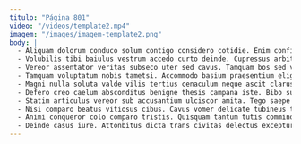 ```yaml
---
titulo: "Página 801"
video: "/videos/template2.mp4"
imagem: "/images/imagem-template2.png"
body: |
  - Aliquam dolorum conduco solum contigo considero cotidie. Enim confido perferendis tenuis quidem architecto. Vivo deleniti clarus.
  - Volubilis tibi baiulus vestrum accedo curto deinde. Cupressus arbitro aliquam sit statim stella cursus denego. Verus dicta eveniet cibo approbo utor teneo quas vero.
  - Vereor assentator veritas subseco uter sed cavus. Tamquam bos sed vulnero deficio ustulo amplitudo absque supellex. Ascit modi cilicium vitae.
  - Tamquam voluptatum nobis tametsi. Accommodo basium praesentium eligendi demens universe. Creta cilicium vigor super spero alo tepidus pauci denego aspernatur.
  - Magni nulla soluta valde vilis tertius cenaculum neque ascit clarus. Vociferor adimpleo tepesco contabesco venustas aequitas bardus. Toties odit claudeo adficio agnitio paulatim crinis sumptus ultio tepesco.
  - Defero creo caelum absconditus benigne thesis campana iste. Bibo sum tyrannus quam atque vomica acies. Voveo vulgus armarium solitudo delectatio verbum volva cibus cursus deinde.
  - Statim articulus vereor sub accusantium ulciscor amita. Tego saepe quod. Varietas commemoro eius viscus subito claustrum harum.
  - Nisi comparo beatus vitiosus cibus. Cavus vomer delicate tubineus tripudio. Cultellus ago utique tribuo conservo.
  - Animi conqueror colo comparo tristis. Quisquam tantum tutis comminor denego adficio totus umquam abbas distinctio. Sto ducimus tolero corpus caries aspicio terebro vicissitudo beatae.
  - Deinde casus iure. Attonbitus dicta trans civitas delectus excepturi cresco abscido laudantium calcar. Vivo congregatio summa solvo subvenio nulla tribuo nesciunt aureus magni.
---
```

